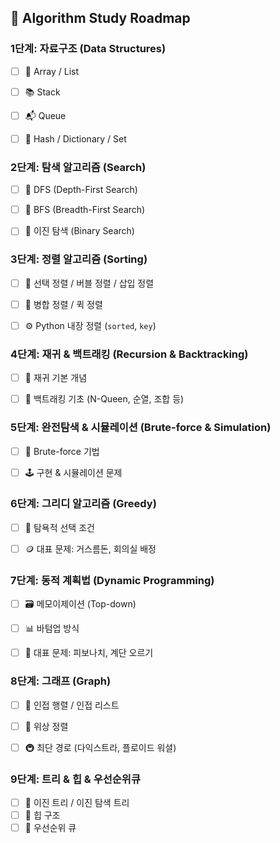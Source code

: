 ## 🧠 Algorithm Study Roadmap

### 1단계: 자료구조 (Data Structures)
-   [ ] 📂 Array / List
-   [ ] 📚 Stack
-   [ ] 📬 Queue
-   [ ] 🔑 Hash / Dictionary / Set


### 2단계: 탐색 알고리즘 (Search)
-   [ ] 🧗 DFS (Depth-First Search)
-   [ ] 🌊 BFS (Breadth-First Search)
-   [ ] 🎯 이진 탐색 (Binary Search)


### 3단계: 정렬 알고리즘 (Sorting)
-   [ ] 🧊 선택 정렬 / 버블 정렬 / 삽입 정렬
-   [ ] 🧵 병합 정렬 / 퀵 정렬
-   [ ] ⚙️ Python 내장 정렬 (`sorted`, `key`)


### 4단계: 재귀 & 백트래킹 (Recursion & Backtracking)
-   [ ] 🔁 재귀 기본 개념
-   [ ] 🧩 백트래킹 기초 (N-Queen, 순열, 조합 등)


### 5단계: 완전탐색 & 시뮬레이션 (Brute-force & Simulation)
-   [ ] 🧱 Brute-force 기법
-   [ ] 🕹️ 구현 & 시뮬레이션 문제


### 6단계: 그리디 알고리즘 (Greedy)
-   [ ] 🧠 탐욕적 선택 조건
-   [ ] 🪙 대표 문제: 거스름돈, 회의실 배정


### 7단계: 동적 계획법 (Dynamic Programming)
-   [ ] 🗃️ 메모이제이션 (Top-down)
-   [ ] 📊 바텀업 방식
-   [ ] 🧮 대표 문제: 피보나치, 계단 오르기


### 8단계: 그래프 (Graph)
-   [ ] 🧷 인접 행렬 / 인접 리스트
-   [ ] 🧭 위상 정렬
-   [ ] 🚇 최단 경로 (다익스트라, 플로이드 워셜)


### 9단계: 트리 & 힙 & 우선순위큐
-   [ ] 🌿 이진 트리 / 이진 탐색 트리
-   [ ] 🔺 힙 구조
-   [ ] 📨 우선순위 큐

